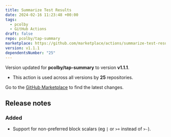 ```yaml
---
title: Summarize Test Results
date: 2024-02-16 11:23:48 +00:00
tags:
  - pcolby
  - GitHub Actions
draft: false
repo: pcolby/tap-summary
marketplace: https://github.com/marketplace/actions/summarize-test-results
version: v1.1.1
dependentsNumber: "25"
---
```



Version updated for **pcolby/tap-summary** to version **v1.1.1**.
- This action is used across all versions by **25** repositories.

Go to the [GitHub Marketplace](https://github.com/marketplace/actions/summarize-test-results) to find the latest changes.

## Release notes

### Added

- Support for non-preferred block scalars (eg `|` or `>+` instead of `>-`).

